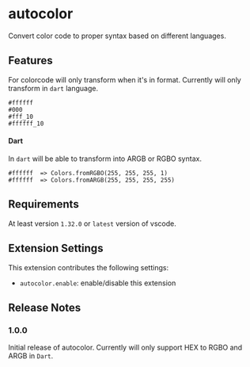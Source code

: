# autocolor

Convert color code to proper syntax based on different languages.

## Features

For colorcode will only transform when it's in format. Currently will only transform in `dart` language.

```
#ffffff
#000 
#fff_10 
#ffffff_10
```

#### Dart

In `dart` will be able to transform into ARGB or RGBO syntax.

```
#ffffff  => Colors.fromRGBO(255, 255, 255, 1)
#ffffff  => Colors.fromARGB(255, 255, 255, 255)
```

## Requirements

At least version `1.32.0` or `latest` version of vscode.

## Extension Settings

This extension contributes the following settings:

* `autocolor.enable`: enable/disable this extension

## Release Notes

### 1.0.0

Initial release of autocolor. Currently will only support HEX to RGBO and ARGB in `Dart`. 
